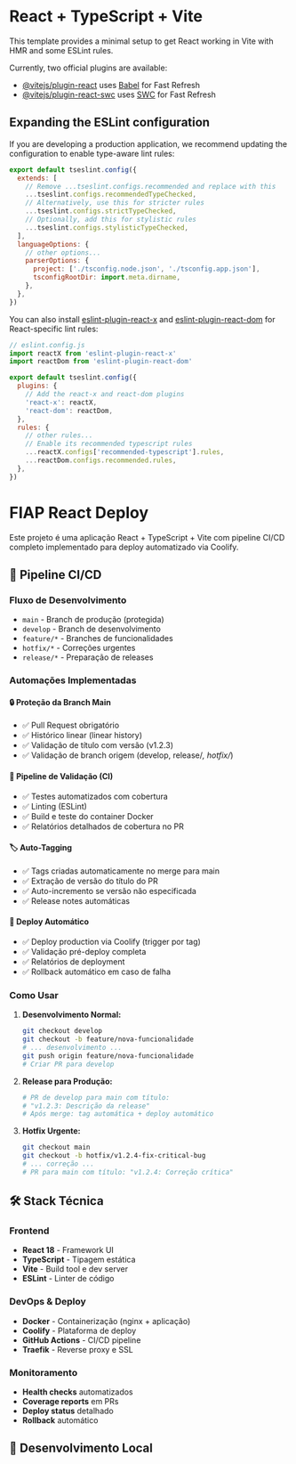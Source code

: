 # React + TypeScript + Vite

This template provides a minimal setup to get React working in Vite with HMR and some ESLint rules.

Currently, two official plugins are available:

- [@vitejs/plugin-react](https://github.com/vitejs/vite-plugin-react/blob/main/packages/plugin-react) uses [Babel](https://babeljs.io/) for Fast Refresh
- [@vitejs/plugin-react-swc](https://github.com/vitejs/vite-plugin-react/blob/main/packages/plugin-react-swc) uses [SWC](https://swc.rs/) for Fast Refresh

## Expanding the ESLint configuration

If you are developing a production application, we recommend updating the configuration to enable type-aware lint rules:

```js
export default tseslint.config({
  extends: [
    // Remove ...tseslint.configs.recommended and replace with this
    ...tseslint.configs.recommendedTypeChecked,
    // Alternatively, use this for stricter rules
    ...tseslint.configs.strictTypeChecked,
    // Optionally, add this for stylistic rules
    ...tseslint.configs.stylisticTypeChecked,
  ],
  languageOptions: {
    // other options...
    parserOptions: {
      project: ['./tsconfig.node.json', './tsconfig.app.json'],
      tsconfigRootDir: import.meta.dirname,
    },
  },
})
```

You can also install [eslint-plugin-react-x](https://github.com/Rel1cx/eslint-react/tree/main/packages/plugins/eslint-plugin-react-x) and [eslint-plugin-react-dom](https://github.com/Rel1cx/eslint-react/tree/main/packages/plugins/eslint-plugin-react-dom) for React-specific lint rules:

```js
// eslint.config.js
import reactX from 'eslint-plugin-react-x'
import reactDom from 'eslint-plugin-react-dom'

export default tseslint.config({
  plugins: {
    // Add the react-x and react-dom plugins
    'react-x': reactX,
    'react-dom': reactDom,
  },
  rules: {
    // other rules...
    // Enable its recommended typescript rules
    ...reactX.configs['recommended-typescript'].rules,
    ...reactDom.configs.recommended.rules,
  },
})
```

# FIAP React Deploy

Este projeto é uma aplicação React + TypeScript + Vite com pipeline CI/CD completo implementado para deploy automatizado via Coolify.

## 🚀 Pipeline CI/CD

### Fluxo de Desenvolvimento
- `main` - Branch de produção (protegida)
- `develop` - Branch de desenvolvimento
- `feature/*` - Branches de funcionalidades
- `hotfix/*` - Correções urgentes
- `release/*` - Preparação de releases

### Automações Implementadas

#### 🔒 Proteção da Branch Main
- ✅ Pull Request obrigatório
- ✅ Histórico linear (linear history)
- ✅ Validação de título com versão (v1.2.3)
- ✅ Validação de branch origem (develop, release/*, hotfix/*)

#### 🧪 Pipeline de Validação (CI)
- ✅ Testes automatizados com cobertura
- ✅ Linting (ESLint)
- ✅ Build e teste do container Docker
- ✅ Relatórios detalhados de cobertura no PR

#### 🏷️ Auto-Tagging
- ✅ Tags criadas automaticamente no merge para main
- ✅ Extração de versão do título do PR
- ✅ Auto-incremento se versão não especificada
- ✅ Release notes automáticas

#### 🌟 Deploy Automático
- ✅ Deploy production via Coolify (trigger por tag)
- ✅ Validação pré-deploy completa
- ✅ Relatórios de deployment
- ✅ Rollback automático em caso de falha

### Como Usar

1. **Desenvolvimento Normal:**
   ```bash
   git checkout develop
   git checkout -b feature/nova-funcionalidade
   # ... desenvolvimento ...
   git push origin feature/nova-funcionalidade
   # Criar PR para develop
   ```

2. **Release para Produção:**
   ```bash
   # PR de develop para main com título:
   # "v1.2.3: Descrição da release"
   # Após merge: tag automática + deploy automático
   ```

3. **Hotfix Urgente:**
   ```bash
   git checkout main
   git checkout -b hotfix/v1.2.4-fix-critical-bug
   # ... correção ...
   # PR para main com título: "v1.2.4: Correção crítica"
   ```

## 🛠️ Stack Técnica

### Frontend
- **React 18** - Framework UI
- **TypeScript** - Tipagem estática
- **Vite** - Build tool e dev server
- **ESLint** - Linter de código

### DevOps & Deploy
- **Docker** - Containerização (nginx + aplicação)
- **Coolify** - Plataforma de deploy
- **GitHub Actions** - CI/CD pipeline
- **Traefik** - Reverse proxy e SSL

### Monitoramento
- **Health checks** automatizados
- **Coverage reports** em PRs
- **Deploy status** detalhado
- **Rollback** automático

## 🔧 Desenvolvimento Local
